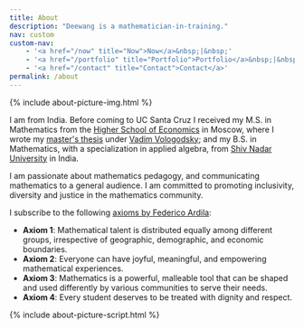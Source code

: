 ```yaml
---
title: About
description: "Deewang is a mathematician-in-training."  
nav: custom
custom-nav: 
    - '<a href="/now" title="Now">Now</a>&nbsp;|&nbsp;'
    - '<a href="/portfolio" title="Portfolio">Portfolio</a>&nbsp;|&nbsp;'
    - '<a href="/contact" title="Contact">Contact</a>'
permalink: /about
--- 
```


{% include about-picture-img.html %}

I am from India. Before coming to UC Santa Cruz I received my M.S. in Mathematics from the [Higher School of Economics](https://math.hse.ru/en/) in Moscow, where I wrote my [master's thesis](https://www.hse.ru/en/edu/vkr/296285338) under [Vadim Vologodsky](https://www.hse.ru/en/org/persons/160474191); and my B.S. in Mathematics, with a specialization in applied algebra, from [Shiv Nadar University](https://math.snu.edu.in/) in India.

I am passionate about mathematics pedagogy, and communicating mathematics to a general audience. I am committed to promoting inclusivity, diversity and justice in the mathematics community.

I subscribe to the following [axioms by Federico Ardila](http://www.ams.org/publications/journals/notices/201610/rnoti-p1164.pdf):
* **Axiom 1**: Mathematical talent is distributed equally among different groups, irrespective of geographic, demographic, and economic boundaries.
* **Axiom 2**: Everyone can have joyful, meaningful, and empowering mathematical experiences.
* **Axiom 3**: Mathematics is a powerful, malleable tool that can be shaped and used differently by various communities to serve their needs.
* **Axiom 4**: Every student deserves to be treated with dignity and respect.

{% include about-picture-script.html %}